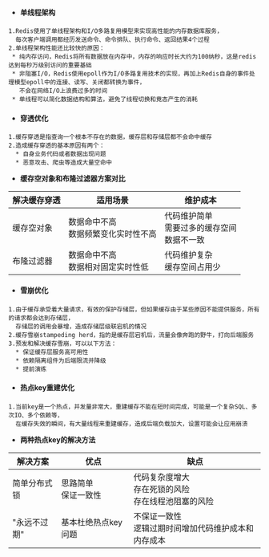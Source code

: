 - #### 单线程架构
```
1.Redis使用了单线程架构和I/O多路复用模型来实现高性能的内存数据库服务，
  每次客户端调用都经历发送命令、命令排队、执行命令、返回结果4个过程
2.单线程架构性能还比较快的原因：
 * 纯内存访问，Redis将所有数据放在内存中，内存的响应时长大约为100纳秒，这是redis达到每秒万级别访问的重要基础
 * 非阻塞I/O，Redis使用epoll作为I/O多路复用技术的实现，再加上Redis自身的事件处理模型epoll中的连接、读写、关闭都转换为事件，
   不会在网络I/O上浪费过多的时间
 * 单线程可以简化数据结构和算法，避免了线程切换和竟态产生的消耗
```

- #### 穿透优化
```
1.缓存穿透是指查询一个根本不存在的数据，缓存层和存储层都不会命中缓存
2.造成缓存穿透的基本原因有两个：
  * 自身业务代码或者数据出现问题
  * 恶意攻击、爬虫等造成大量空命中
```

- **缓存空对象和布隆过滤器方案对比**

解决缓存穿透 | 适用场景 | 维护成本
---|---|---
缓存空对象 | 数据命中不高<br/>数据频繁变化实时性不高 | 代码维护简单<br/>需要过多的缓存空间<br/>数据不一致
布隆过滤器 | 数据命中不高<br/>数据相对固定实时性低 | 代码维护复杂<br/>缓存空间占用少


- #### 雪崩优化
```
1.由于缓存承受着大量请求，有效的保护存储层，但如果缓存由于某些原因不能提供服务，所有的请求都会达到存储层，
  存储层的调用会暴增，造成存储层级联宕机的情况
2.缓存雪崩stampeding herd，指的是缓存层宕机后，流量会像奔跑的野牛，打向后端服务
3.预发和解决缓存雪崩，可以以下方法：
  * 保证缓存层服务高可用性
  * 依赖隔离组件为后端限流并降级
  * 提前演练
```

- #### 热点key重建优化
```
1.当前key是一个热点，并发量非常大，重建缓存不能在短时间完成，可能是一个复杂SQL、多次IO、多个依赖等，
  在缓存失效的瞬间，有大量线程来重建缓存，造成后端负载加大，设置可能会让应用崩溃
```

- **两种热点key的解决方法**

解决方案 | 优点 | 缺点
---|---|---
简单分布式锁 | 思路简单<br/>保证一致性| 代码复杂度增大<br/>存在死锁的风险<br/>存在线程池阻塞的风险
"永远不过期" | 基本杜绝热点key问题| 不保证一致性<br/>逻辑过期时间增加代码维护成本和内存成本

